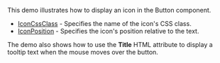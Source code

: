 This demo illustrates how to display an icon in the Button component.

*   [IconCssClass](https://docs.devexpress.com/Blazor/DevExpress.Blazor.DxButton.IconCssClass) - Specifies the name of the icon's CSS class.
*   [IconPosition](https://docs.devexpress.com/Blazor/DevExpress.Blazor.DxButton.IconPosition) - Specifies the icon's position relative to the text.

The demo also shows how to use the **Title** HTML attribute to display a tooltip text when the mouse moves over the button.
